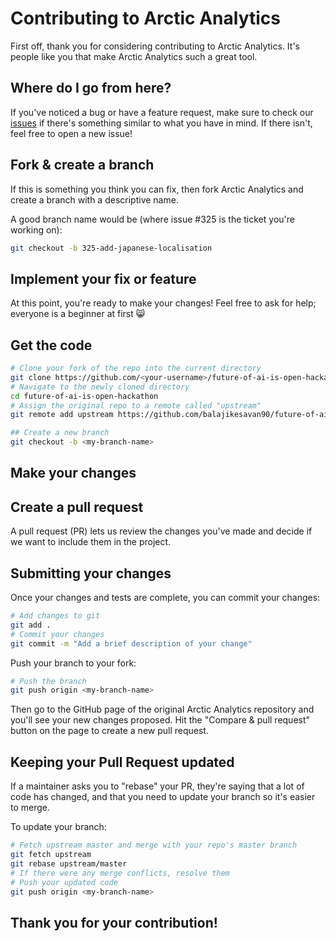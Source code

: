 # Contributing to Arctic Analytics

First off, thank you for considering contributing to Arctic Analytics. It's people like you that make Arctic Analytics such a great tool.

## Where do I go from here?

If you've noticed a bug or have a feature request, make sure to check our [issues](https://github.com/balajikesavan90/future-of-ai-is-open-hackathon/issues) if there's something similar to what you have in mind. If there isn't, feel free to open a new issue!

## Fork & create a branch

If this is something you think you can fix, then fork Arctic Analytics and create a branch with a descriptive name.

A good branch name would be (where issue #325 is the ticket you're working on):

```bash
git checkout -b 325-add-japanese-localisation
```

## Implement your fix or feature
At this point, you're ready to make your changes! Feel free to ask for help; everyone is a beginner at first 😸

## Get the code
```bash
# Clone your fork of the repo into the current directory
git clone https://github.com/<your-username>/future-of-ai-is-open-hackathon.git
# Navigate to the newly cloned directory
cd future-of-ai-is-open-hackathon
# Assign the original repo to a remote called "upstream"
git remote add upstream https://github.com/balajikesavan90/future-of-ai-is-open-hackathon.git
```

```bash
## Create a new branch
git checkout -b <my-branch-name>
```

## Make your changes

## Create a pull request
A pull request (PR) lets us review the changes you've made and decide if we want to include them in the project.

## Submitting your changes
Once your changes and tests are complete, you can commit your changes:

```bash
# Add changes to git
git add .
# Commit your changes
git commit -m "Add a brief description of your change"
```
Push your branch to your fork:


```bash
# Push the branch
git push origin <my-branch-name>
```
Then go to the GitHub page of the original Arctic Analytics repository and you'll see your new changes proposed. Hit the "Compare & pull request" button on the page to create a new pull request.


## Keeping your Pull Request updated
If a maintainer asks you to "rebase" your PR, they're saying that a lot of code has changed, and that you need to update your branch so it's easier to merge.

To update your branch:

```bash
# Fetch upstream master and merge with your repo's master branch
git fetch upstream
git rebase upstream/master
# If there were any merge conflicts, resolve them
# Push your updated code
git push origin <my-branch-name>
```

## Thank you for your contribution!
